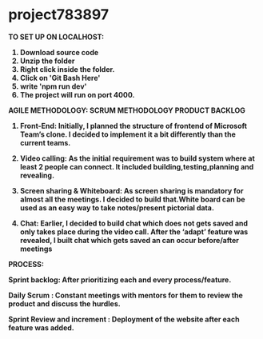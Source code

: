 # project783897

<b>TO SET UP ON LOCALHOST: <b>

1. Download source code
2. Unzip the folder
3. Right click inside the folder.
4. Click on 'Git Bash Here'
5. write 'npm run dev'
6. The project will run on port 4000.




AGILE METHODOLOGY: SCRUM METHODOLOGY
PRODUCT BACKLOG
1. Front-End: Initially, I planned the structure of frontend of Microsoft Team’s clone.
I decided to implement it a bit differently than the current teams.

2. Video calling: As the initial requirement was to build system where at least 2 people can connect.
   It included building,testing,planning and revealing.

3. Screen sharing & Whiteboard: As screen sharing is mandatory for almost all the meetings.
  I decided to build that.White board can be used as an easy way to take notes/present pictorial data.

4.  Chat: Earlier, I decided to build chat which does not gets saved and only takes place during the video call.
   After the ‘adapt’ feature was revealed, I built chat which gets saved an can occur before/after meetings


PROCESS:




Sprint backlog: After prioritizing each and every process/feature.

Daily Scrum : Constant meetings with mentors for them to review the product and discuss the hurdles.

Sprint Review and increment : Deployment of the website after each feature was added.
